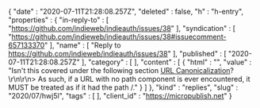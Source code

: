 {
  "date" : "2020-07-11T21:28:08.257Z",
  "deleted" : false,
  "h" : "h-entry",
  "properties" : {
    "in-reply-to" : [ "https://github.com/indieweb/indieauth/issues/38" ],
    "syndication" : [ "https://github.com/indieweb/indieauth/issues/38#issuecomment-657133370" ],
    "name" : [ "Reply to https://github.com/indieweb/indieauth/issues/38" ],
    "published" : [ "2020-07-11T21:28:08.257Z" ],
    "category" : [ ],
    "content" : [ {
      "html" : "",
      "value" : "Isn't this covered under the following section [URL Canonicalization](https://indieauth.spec.indieweb.org/#url-canonicalization)?\r\n\r\n> As such, if a URL with no path component is ever encountered, it MUST be treated as if it had the path /."
    } ]
  },
  "kind" : "replies",
  "slug" : "2020/07/hwj5l",
  "tags" : [ ],
  "client_id" : "https://micropublish.net"
}
